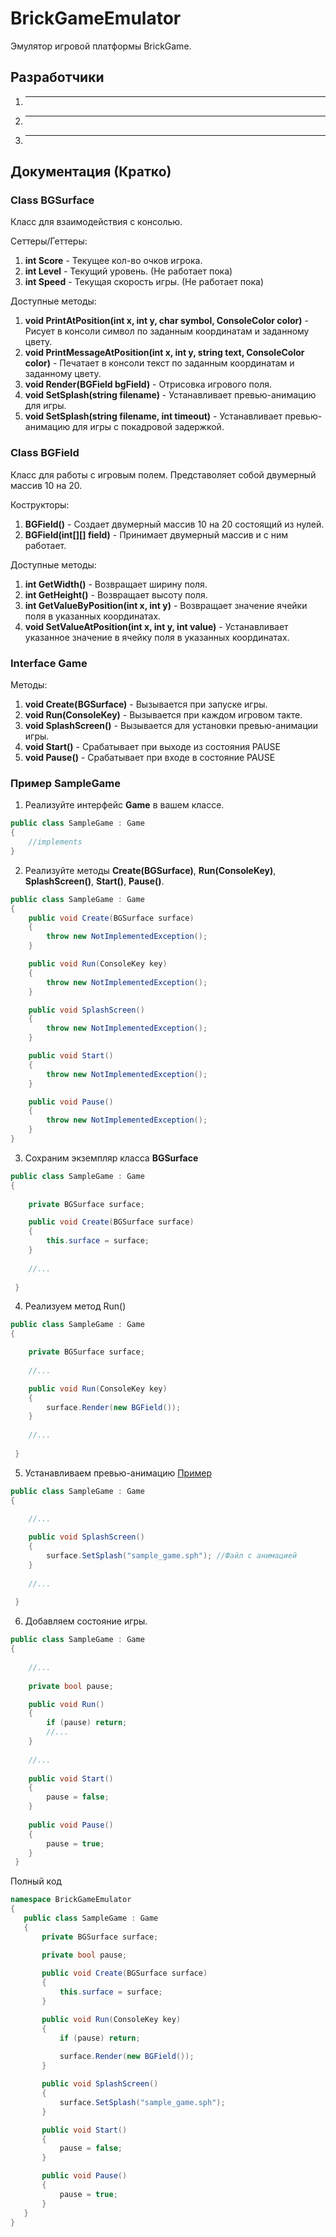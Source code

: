BrickGameEmulator
=================

Эмулятор игровой платформы BrickGame.

Разработчики
------------

1. ---
2. ---
3. ---

Документация (Кратко)
---------------------

### Class BGSurface

Класс для взаимодействия с консолью.

Сеттеры/Геттеры:
1.    **int Score** - Текущее кол-во очков игрока.
2.    **int Level** - Текущий уровень. (Не работает пока)
3.    **int Speed** - Текущая скорость игры. (Не работает пока)

Доступные методы:
1.    **void PrintAtPosition(int x, int y, char symbol, ConsoleColor color)** -
Рисует в консоли символ по заданным координатам и заданному цвету.
2.    **void PrintMessageAtPosition(int x, int y, string text, ConsoleColor color)** - Печатает в консоли текст по заданным координатам и заданному цвету.
3.    **void Render(BGField bgField)** - Отрисовка игрового поля.
4.    **void SetSplash(string filename)** - Устанавливает превью-анимацию для игры.
5.    **void SetSplash(string filename, int timeout)** - Устанавливает превью-анимацию для игры с покадровой задержкой.

### Class BGField

Класс для работы с игровым полем. Представоляет собой двумерный массив 10 на 20.

Кострукторы:
1.    **BGField()** - Создает двумерный массив 10 на 20 состоящий из нулей.
2.    **BGField(int[][] field)** - Принимает двумерный массив и с ним работает.

Доступные методы:
1.    **int GetWidth()** - Возвращает ширину поля.
2.    **int GetHeight()** - Возвращает высоту поля.
3.    **int GetValueByPosition(int x, int y)** - Возвращает значение ячейки поля в указанных координатах.
4.    **void SetValueAtPosition(int x, int y, int value)** - Устанавливает указанное значение в ячейку поля в указанных координатах.

### Interface Game

Методы:
1.    **void Create(BGSurface)** - Вызывается при запуске игры.
2.    **void Run(ConsoleKey)** - Вызывается при каждом игровом такте.
3.    **void SplashScreen()** - Вызывается для установки превью-анимации игры.
4.    **void Start()** - Срабатывает при выходе из состояния PAUSE
5.    **void Pause()** - Срабатывает при входе в состояние PAUSE

### Пример SampleGame

1. Реализуйте интерфейс **Game** в вашем классе.

```C#
public class SampleGame : Game
{
    //implements
}
```

2. Реализуйте методы **Сreate(BGSurface)**, **Run(ConsoleKey)**, **SplashScreen()**, **Start()**, **Pause()**.

```C#
public class SampleGame : Game
{
    public void Create(BGSurface surface)
    {
        throw new NotImplementedException();
    }

    public void Run(ConsoleKey key)
    {
        throw new NotImplementedException();
    }

    public void SplashScreen()
    {
        throw new NotImplementedException();
    }

    public void Start()
    {
        throw new NotImplementedException();
    }

    public void Pause()
    {
        throw new NotImplementedException();
    }
}
```

3. Сохраним экземпляр класса **BGSurface**

```C#
public class SampleGame : Game
{
    
    private BGSurface surface;

    public void Create(BGSurface surface)
    {
        this.surface = surface;
    }
    
    //...
    
 }
 ```

4. Реализуем метод Run()

```C#
public class SampleGame : Game
{

    private BGSurface surface;
    
    //...

    public void Run(ConsoleKey key)
    {
        surface.Render(new BGField());
    }
    
    //...
    
 }
 ```
 
 5. Устанавливаем превью-анимацию [Пример](https://github.com/emilg1101/BrickGame/blob/master/bin/Debug/tanki.sph)
 
 
```C#
public class SampleGame : Game
{
   
    //...

    public void SplashScreen()
    {
        surface.SetSplash("sample_game.sph"); //Файл с анимацией
    }
    
    //...
    
 }
 ```
 
 6. Добавляем состояние игры.
 
  
```C#
public class SampleGame : Game
{
   
    //...
    
    private bool pause;

    public void Run()
    {
        if (pause) return;
        //...
    }
    
    //...
    
    public void Start()
    {
        pause = false;
    }
    
    public void Pause()
    {
        pause = true;
    }
 }
 ```
 Полный код
 ```C#
 namespace BrickGameEmulator
{
    public class SampleGame : Game
    {
        private BGSurface surface;

        private bool pause;
        
        public void Create(BGSurface surface)
        {
            this.surface = surface;
        }

        public void Run(ConsoleKey key)
        {
            if (pause) return;
            
            surface.Render(new BGField());
        }

        public void SplashScreen()
        {
            surface.SetSplash("sample_game.sph");
        }

        public void Start()
        {
            pause = false;
        }

        public void Pause()
        {
            pause = true;
        }
    }
}
```
